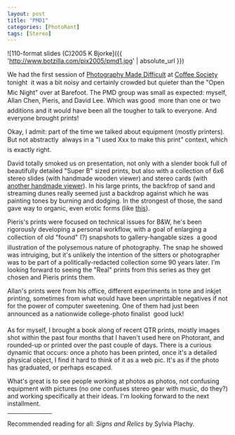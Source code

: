 ```yaml
---
layout: post
title: "PMD1"
categories: [PhotoRant]
tags: [Stereo]
---
```



![110-format slides (C)2005 K Bjorke]({{ 'http://www.botzilla.com/pix2005/pmd1.jpg' | absolute_url }})


We had the first session of <a href="http://photo.meetup.com/339/">Photography Made Difficult</a> at <a href="http://www.coffeesociety.com/">Coffee Society</a> tonight &#151; it was a bit noisy and certainly crowded but quieter than the "Open Mic Night" over at Barefoot. The PMD group was small as expected: myself, Allan Chen, Pieris, and David Lee. Which was good &#151; more than one or two additions and it would have been all the tougher to talk to everyone. And everyone brought prints!

<!--more-->
Okay, I admit: part of the time we talked about equipment (mostly printers). But not abstractly &#151; always in a "I used Xxx to make this print" context, which is exactly right.

David totally smoked us on presentation, not only with a slender book full of beautifully detailed "Super B" sized prints, but also with a collection of 6x6 stereo slides (with handmade wooden viewer) and stereo cards (with <a href="http://www.rmm3d.com/viewers/alii.html">another handmade viewer</a>). In his large prints, the backfrop of sand and streaming dunes really seemed just a backdrop against which he was painting tones by burning and dodging. In the strongest of those, the sand gave way to organic, even erotic forms (like <a href="http://art.goantiques.com/search/images.jsp?id=269546">this</a>).

Pieris's prints were focused on technical issues for B&W, he's been rigorously developing a personal workflow, with a goal of enlarging a collection of old "found" (?) snapshots to gallery-hangable sizes &#151; a good illustration of the polysemous nature of photography. The snap he showed was intruiging, but it's unlikely the intention of the sitters or photographer was to be part of a politically-redacted collection some 90 years later. I'm looking forward to seeing the "Real" prints from this series as they get chosen and Pieris prints them.

Allan's prints were from his office, different experiments in tone and inkjet printing, sometimes from what would have been unprintable negatives if not for the power of computer sweetening. One of them had just been announced as a nationwide college-photo finalist &#151; good luck!

As for myself, I brought a book along of recent QTR prints, mostly images shot within the past four months that I haven't used here on Photorant, and rounded-up or printed over the past couple of days. There is a curious dynamic that occurs: once a photo has been printed, once it's a detailed physical object, I find it hard to think of it as a web pic.  It's as if the photo has graduated, or perhaps escaped.

What's great is to see people working at photos as photos, not confusing equipment with pictures (no one confuses stereo gear with music, do they?) and working specifically at their ideas. I'm looking forward to the next installment.

<hr align="center" width="20%">

Recommended reading for all: <i>Signs and Relics</i> by Sylvia Plachy.
